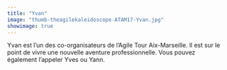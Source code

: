 ```yaml
---
title: "Yvan"
image: "thumb-theagilekaleidoscope-ATAM17-Yvan.jpg"
showimage: true
---
```


Yvan est l’un des co-organisateurs de l’Agile Tour Aix-Marseille.
Il est sur le point de vivre une nouvelle aventure professionnelle.
Vous pouvez également l’appeler Yves ou Yann.
